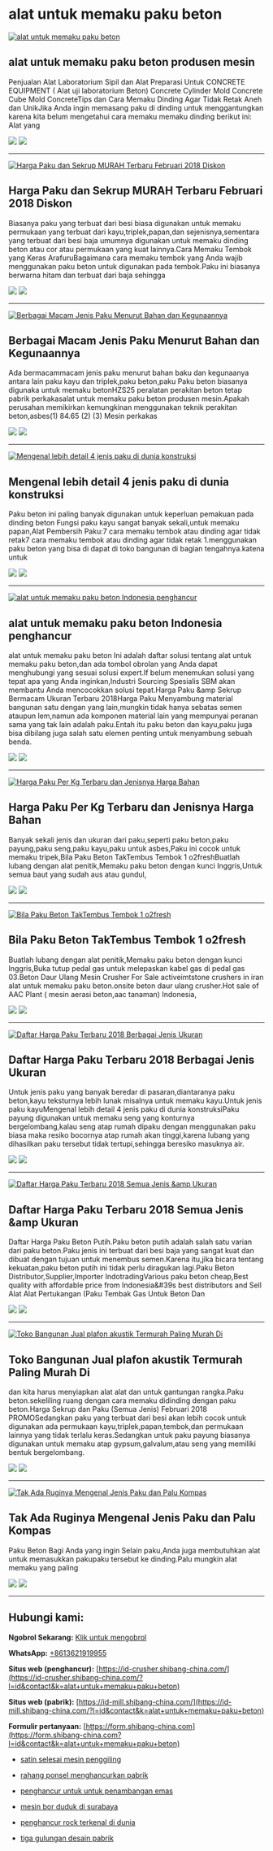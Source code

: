 # alat untuk memaku paku beton

<a href="https://swt.shibang-china.com/?l=id&img&k=alat+untuk+memaku+paku+beton" target="_blank">![alat untuk memaku paku beton](http://static.shibang-china.com/all-800x300/529.jpg)</a>

## alat untuk memaku paku beton produsen mesin
Penjualan Alat Laboratorium Sipil dan Alat Preparasi Untuk CONCRETE EQUIPMENT ( Alat uji laboratorium Beton) Concrete Cylinder Mold Concrete Cube Mold ConcreteTips dan Cara Memaku Dinding Agar Tidak Retak Aneh dan UnikJika Anda ingin memasang paku di dinding untuk menggantungkan karena kita belum mengetahui cara memaku memaku dinding berikut ini: Alat yang


<a href="https://whatsapp.shibangsoft.com/WhatsApp.php" target="_blank" title="WhatsApp">![](http://static.shibang-china.com/icon/whatsapp.png)</a> <a href="https://swt.shibang-china.com/?l=id&icon&k=alat+untuk+memaku+paku+beton" target="_blank">![](http://static.shibang-china.com/icon/chat-id.png)</a>

---

<a href="https://swt.shibang-china.com/?l=id&img&k=alat+untuk+memaku+paku+beton" target="_blank">![Harga Paku dan Sekrup MURAH Terbaru Februari 2018 Diskon](http://static.shibang-china.com/all-800x300/236.jpg)</a>

## Harga Paku dan Sekrup MURAH Terbaru Februari 2018 Diskon
Biasanya paku yang terbuat dari besi biasa digunakan untuk memaku permukaan yang terbuat dari kayu,triplek,papan,dan sejenisnya,sementara yang terbuat dari besi baja umumnya digunakan untuk memaku dinding beton atau cor atau permukaan yang kuat lainnya.Cara Memaku Tembok yang Keras ArafuruBagaimana cara memaku tembok yang Anda wajib menggunakan paku beton untuk digunakan pada tembok.Paku ini biasanya berwarna hitam dan terbuat dari baja sehingga


<a href="https://whatsapp.shibangsoft.com/WhatsApp.php" target="_blank" title="WhatsApp">![](http://static.shibang-china.com/icon/whatsapp.png)</a> <a href="https://swt.shibang-china.com/?l=id&icon&k=alat+untuk+memaku+paku+beton" target="_blank">![](http://static.shibang-china.com/icon/chat-id.png)</a>

---

<a href="https://swt.shibang-china.com/?l=id&img&k=alat+untuk+memaku+paku+beton" target="_blank">![Berbagai Macam Jenis Paku Menurut Bahan dan Kegunaannya](http://static.shibang-china.com/all-800x300/181.jpg)</a>

## Berbagai Macam Jenis Paku Menurut Bahan dan Kegunaannya
Ada bermacammacam jenis paku menurut bahan baku dan kegunaanya antara lain paku kayu dan triplek,paku beton,paku Paku beton biasanya digunaka untuk memaku betonHZS25 peralatan perakitan beton tetap pabrik perkakasalat untuk memaku paku beton produsen mesin.Apakah perusahan memikirkan kemungkinan menggunakan teknik perakitan beton,asbes(1) 84.65 (2) (3) Mesin perkakas


<a href="https://whatsapp.shibangsoft.com/WhatsApp.php" target="_blank" title="WhatsApp">![](http://static.shibang-china.com/icon/whatsapp.png)</a> <a href="https://swt.shibang-china.com/?l=id&icon&k=alat+untuk+memaku+paku+beton" target="_blank">![](http://static.shibang-china.com/icon/chat-id.png)</a>

---

<a href="https://swt.shibang-china.com/?l=id&img&k=alat+untuk+memaku+paku+beton" target="_blank">![Mengenal lebih detail 4 jenis paku di dunia konstruksi](http://static.shibang-china.com/all-800x300/116.jpg)</a>

## Mengenal lebih detail 4 jenis paku di dunia konstruksi
Paku beton ini paling banyak digunakan untuk keperluan pemakuan pada dinding beton Fungsi paku kayu sangat banyak sekali,untuk memaku papan,Alat Pembersih Paku:7 cara memaku tembok atau dinding agar tidak retak7 cara memaku tembok atau dinding agar tidak retak 1.menggunakan paku beton yang bisa di dapat di toko bangunan di bagian tengahnya.katena untuk


<a href="https://whatsapp.shibangsoft.com/WhatsApp.php" target="_blank" title="WhatsApp">![](http://static.shibang-china.com/icon/whatsapp.png)</a> <a href="https://swt.shibang-china.com/?l=id&icon&k=alat+untuk+memaku+paku+beton" target="_blank">![](http://static.shibang-china.com/icon/chat-id.png)</a>

---

<a href="https://swt.shibang-china.com/?l=id&img&k=alat+untuk+memaku+paku+beton" target="_blank">![alat untuk memaku paku beton Indonesia penghancur](http://static.shibang-china.com/all-800x300/1200.jpg)</a>

## alat untuk memaku paku beton Indonesia penghancur
alat untuk memaku paku beton Ini adalah daftar solusi tentang alat untuk memaku paku beton,dan ada tombol obrolan yang Anda dapat menghubungi yang sesuai solusi expert.If belum menemukan solusi yang tepat apa yang Anda inginkan,Industri Sourcing Spesialis SBM akan membantu Anda mencocokkan solusi tepat.Harga Paku &amp Sekrup Bermacam Ukuran Terbaru 2018Harga Paku Menyambung material bangunan satu dengan yang lain,mungkin tidak hanya sebatas semen ataupun lem,namun ada komponen material lain yang mempunyai peranan sama yang tak lain adalah paku.Entah itu paku beton dan kayu,paku juga bisa dibilang juga salah satu elemen penting untuk menyambung sebuah benda.


<a href="https://whatsapp.shibangsoft.com/WhatsApp.php" target="_blank" title="WhatsApp">![](http://static.shibang-china.com/icon/whatsapp.png)</a> <a href="https://swt.shibang-china.com/?l=id&icon&k=alat+untuk+memaku+paku+beton" target="_blank">![](http://static.shibang-china.com/icon/chat-id.png)</a>

---

<a href="https://swt.shibang-china.com/?l=id&img&k=alat+untuk+memaku+paku+beton" target="_blank">![Harga Paku Per Kg Terbaru dan Jenisnya Harga Bahan](http://static.shibang-china.com/all-800x300/758.jpg)</a>

## Harga Paku Per Kg Terbaru dan Jenisnya Harga Bahan
Banyak sekali jenis dan ukuran dari paku,seperti paku beton,paku payung,paku seng,paku kayu,paku untuk asbes,Paku ini cocok untuk memaku tripek,Bila Paku Beton TakTembus Tembok 1 o2freshBuatlah lubang dengan alat penitik,Memaku paku beton dengan kunci Inggris,Untuk semua baut yang sudah aus atau gundul,


<a href="https://whatsapp.shibangsoft.com/WhatsApp.php" target="_blank" title="WhatsApp">![](http://static.shibang-china.com/icon/whatsapp.png)</a> <a href="https://swt.shibang-china.com/?l=id&icon&k=alat+untuk+memaku+paku+beton" target="_blank">![](http://static.shibang-china.com/icon/chat-id.png)</a>

---

<a href="https://swt.shibang-china.com/?l=id&img&k=alat+untuk+memaku+paku+beton" target="_blank">![Bila Paku Beton TakTembus Tembok 1 o2fresh](http://static.shibang-china.com/all-800x300/176.jpg)</a>

## Bila Paku Beton TakTembus Tembok 1 o2fresh
Buatlah lubang dengan alat penitik,Memaku paku beton dengan kunci Inggris,Buka tutup pedal gas untuk melepaskan kabel gas di pedal gas 03.Beton Daur Ulang Mesin Crusher For Sale activeimtstone crushers in iran alat untuk memaku paku beton.onsite beton daur ulang crusher.Hot sale of AAC Plant ( mesin aerasi beton,aac tanaman) Indonesia,


<a href="https://whatsapp.shibangsoft.com/WhatsApp.php" target="_blank" title="WhatsApp">![](http://static.shibang-china.com/icon/whatsapp.png)</a> <a href="https://swt.shibang-china.com/?l=id&icon&k=alat+untuk+memaku+paku+beton" target="_blank">![](http://static.shibang-china.com/icon/chat-id.png)</a>

---

<a href="https://swt.shibang-china.com/?l=id&img&k=alat+untuk+memaku+paku+beton" target="_blank">![Daftar Harga Paku Terbaru 2018 Berbagai Jenis Ukuran](http://static.shibang-china.com/all-800x300/950.jpg)</a>

## Daftar Harga Paku Terbaru 2018 Berbagai Jenis Ukuran
Untuk jenis paku yang banyak beredar di pasaran,diantaranya paku beton,kayu teksturnya lebih lunak misalnya untuk memaku kayu.Untuk jenis paku kayuMengenal lebih detail 4 jenis paku di dunia konstruksiPaku payung digunakan untuk memaku seng yang konturnya bergelombang,kalau seng atap rumah dipaku dengan menggunakan paku biasa maka resiko bocornya atap rumah akan tinggi,karena lubang yang dihasilkan paku tersebut tidak tertupi,sehingga beresiko masuknya air.


<a href="https://whatsapp.shibangsoft.com/WhatsApp.php" target="_blank" title="WhatsApp">![](http://static.shibang-china.com/icon/whatsapp.png)</a> <a href="https://swt.shibang-china.com/?l=id&icon&k=alat+untuk+memaku+paku+beton" target="_blank">![](http://static.shibang-china.com/icon/chat-id.png)</a>

---

<a href="https://swt.shibang-china.com/?l=id&img&k=alat+untuk+memaku+paku+beton" target="_blank">![Daftar Harga Paku Terbaru 2018 Semua Jenis &amp Ukuran](http://static.shibang-china.com/all-800x300/121.jpg)</a>

## Daftar Harga Paku Terbaru 2018 Semua Jenis &amp Ukuran
Daftar Harga Paku Beton Putih.Paku beton putih adalah salah satu varian dari paku beton.Paku jenis ini terbuat dari besi baja yang sangat kuat dan dibuat dengan tujuan untuk menembus semen.Karena itu,jika bicara tentang kekuatan,paku beton putih ini tidak perlu diragukan lagi.Paku Beton Distributor,Supplier,Importer IndotradingVarious paku beton cheap,Best quality with affordable price from Indonesia&#39s best distributors and Sell Alat Alat Pertukangan (Paku Tembak Gas Untuk Beton Dan


<a href="https://whatsapp.shibangsoft.com/WhatsApp.php" target="_blank" title="WhatsApp">![](http://static.shibang-china.com/icon/whatsapp.png)</a> <a href="https://swt.shibang-china.com/?l=id&icon&k=alat+untuk+memaku+paku+beton" target="_blank">![](http://static.shibang-china.com/icon/chat-id.png)</a>

---

<a href="https://swt.shibang-china.com/?l=id&img&k=alat+untuk+memaku+paku+beton" target="_blank">![Toko Bangunan Jual plafon akustik Termurah Paling Murah Di](http://static.shibang-china.com/all-800x300/988.jpg)</a>

## Toko Bangunan Jual plafon akustik Termurah Paling Murah Di
dan kita harus menyiapkan alat alat dan untuk gantungan rangka.Paku beton.sekeliling ruang dengan cara memaku didinding dengan paku beton.Harga Sekrup dan Paku (Semua Jenis) Februari 2018 PROMOSedangkan paku yang terbuat dari besi akan lebih cocok untuk digunakan ada permukaan kayu,triplek,papan,tembok,dan permukaan lainnya yang tidak terlalu keras.Sedangkan untuk paku payung biasanya digunakan untuk memaku atap gypsum,galvalum,atau seng yang memiliki bentuk bergelombang.


<a href="https://whatsapp.shibangsoft.com/WhatsApp.php" target="_blank" title="WhatsApp">![](http://static.shibang-china.com/icon/whatsapp.png)</a> <a href="https://swt.shibang-china.com/?l=id&icon&k=alat+untuk+memaku+paku+beton" target="_blank">![](http://static.shibang-china.com/icon/chat-id.png)</a>

---

<a href="https://swt.shibang-china.com/?l=id&img&k=alat+untuk+memaku+paku+beton" target="_blank">![Tak Ada Ruginya Mengenal Jenis Paku dan Palu Kompas](http://static.shibang-china.com/all-800x300/244.jpg)</a>

## Tak Ada Ruginya Mengenal Jenis Paku dan Palu Kompas
Paku Beton Bagi Anda yang ingin Selain paku,Anda juga membutuhkan alat untuk memasukkan pakupaku tersebut ke dinding.Palu mungkin alat memaku yang paling

<a href="https://whatsapp.shibangsoft.com/WhatsApp.php" target="_blank" title="WhatsApp">![](http://static.shibang-china.com/icon/whatsapp.png)</a> <a href="https://swt.shibang-china.com/?l=id&icon&k=alat+untuk+memaku+paku+beton" target="_blank">![](http://static.shibang-china.com/icon/chat-id.png)</a>

---
## Hubungi kami:

**Ngobrol Sekarang:** [Klik untuk mengobrol](https://swt.shibang-china.com?l=id&contact&k=alat+untuk+memaku+paku+beton)

**WhatsApp:**  [+8613621919955](https://whatsapp.shibangsoft.com/WhatsApp.php)

**Situs web (penghancur):** [https://id-crusher.shibang-china.com/](https://id-crusher.shibang-china.com/?l=id&contact&k=alat+untuk+memaku+paku+beton)

**Situs web (pabrik):** [https://id-mill.shibang-china.com/](https://id-mill.shibang-china.com/?l=id&contact&k=alat+untuk+memaku+paku+beton)

**Formulir pertanyaan:** [https://form.shibang-china.com](https://form.shibang-china.com?l=id&contact&k=alat+untuk+memaku+paku+beton)

* [satin selesai mesin penggiling](../38/satin%20selesai%20mesin%20penggiling.md)

* [rahang ponsel menghancurkan pabrik](../33/rahang%20ponsel%20menghancurkan%20pabrik.md)

* [penghancur untuk untuk penambangan emas](../32/penghancur%20untuk%20untuk%20penambangan%20emas.md)

* [mesin bor duduk di surabaya](../39/mesin%20bor%20duduk%20di%20surabaya.md)

* [penghancur rock terkenal di dunia](../39/penghancur%20rock%20terkenal%20di%20dunia.md)

* [tiga gulungan desain pabrik](../35/tiga%20gulungan%20desain%20pabrik.md)